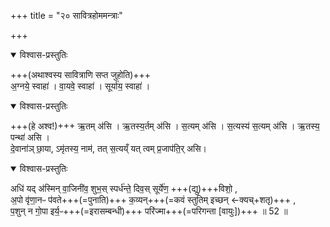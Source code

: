 +++
title = "२० सावित्रहोममन्त्राः"

+++

<details open><summary>विश्वास-प्रस्तुतिः</summary>

+++(अथाश्वस्य सावित्राणि सप्त जुहोति)+++  
अ॒ग्नये॒ स्वाहा॑ । वा॒यवे॒ स्वाहा॑ । सूर्या॑य॒ स्वाहा॑ ।  
</details>

<details open><summary>विश्वास-प्रस्तुतिः</summary>

+++(हे अश्व!)+++ ऋ॒तम् अ॑सि । ऋ॒तस्य॒र्तम् अ॑सि ।
स॒त्यम् अ॑सि । स॒त्यस्य॑ स॒त्यम् अ॑सि ।
ऋ॒तस्य॒ पन्था॑ असि ।  
दे॒वाना॑ञ् छा॒या, ऽमृ॑तस्य॒ नाम॑, तत् स॒त्यय्ँ यत् त्वम् प्र॒जाप॑ति॒र् असि।
</details>



<details open><summary>विश्वास-प्रस्तुतिः</summary>

अधि॑ यद् अ॑स्मिन् वा॒जिनी॑व॒ शुभ॒स् स्पर्ध॑न्ते॒ दिव॒स् सूर्ये॑ण॒ +++(द्यु)+++विशो॒ ,  
अ॒पो वृ॑णा॒नᳶ प॑वते+++(=पुनाति)+++ क॒व्यन्+++(=कवं स्तुतिम् इच्छन् ←क्यच्+शतृ)+++ ,  
प॒शुन् न गो॒पा इर्य॒ᳶ+++(=इरासम्बन्धी)+++ परि॑ज्मा+++(=परिगन्ता [वायुः])+++ ॥ 52 ॥  
</details>





